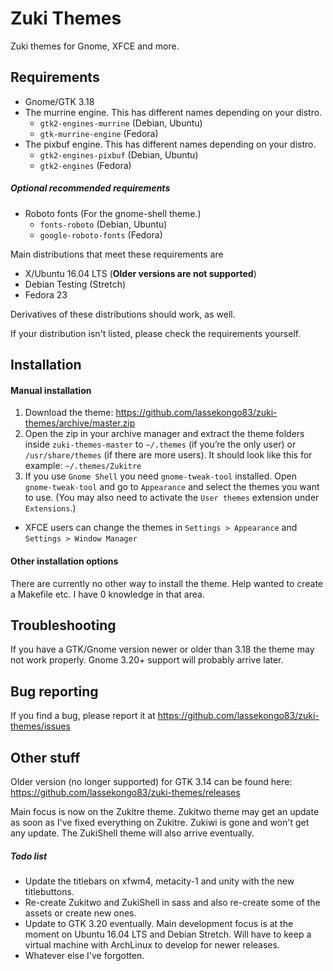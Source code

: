 # Zuki Themes

Zuki themes for Gnome, XFCE and more.

## Requirements

* Gnome/GTK 3.18
* The murrine engine. This has different names depending on your distro.
  * `gtk2-engines-murrine` (Debian, Ubuntu)
  * `gtk-murrine-engine` (Fedora)
* The pixbuf engine. This has different names depending on your distro.
  * `gtk2-engines-pixbuf` (Debian, Ubuntu)
  * `gtk2-engines` (Fedora)

##### Optional recommended requirements
* Roboto fonts (For the gnome-shell theme.)
  * `fonts-roboto` (Debian, Ubuntu)
  * `google-roboto-fonts` (Fedora)

Main distributions that meet these requirements are

* X/Ubuntu 16.04 LTS (**Older versions are not supported**)
* Debian Testing (Stretch)
* Fedora 23

Derivatives of these distributions should work, as well.

If your distribution isn't listed, please check the requirements yourself.

## Installation

#### Manual installation

1. Download the theme: https://github.com/lassekongo83/zuki-themes/archive/master.zip
2. Open the zip in your archive manager and extract the theme folders inside `zuki-themes-master` to `~/.themes` (if you’re the only user) or `/usr/share/themes` (if there are more users). It should look like this for example: `~/.themes/Zukitre`
3. If you use `Gnome Shell` you need `gnome-tweak-tool` installed. Open `gnome-tweak-tool` and go to `Appearance` and select the themes you want to use. (You may also need to activate the `User themes` extension under `Extensions`.)
  * XFCE users can change the themes in `Settings > Appearance` and `Settings > Window Manager`

#### Other installation options

There are currently no other way to install the theme. Help wanted to create a Makefile etc. I have 0 knowledge in that area.

## Troubleshooting

If you have a GTK/Gnome version newer or older than 3.18 the theme may not work properly. Gnome 3.20+ support will probably arrive later.

## Bug reporting

If you find a bug, please report it at https://github.com/lassekongo83/zuki-themes/issues

## Other stuff

Older version (no longer supported) for GTK 3.14 can be found here: https://github.com/lassekongo83/zuki-themes/releases

Main focus is now on the Zukitre theme. Zukitwo theme may get an update as soon as I've fixed everything on Zukitre. Zukiwi is gone and won't get any update. The ZukiShell theme will also arrive eventually.

##### Todo list
  * Update the titlebars on xfwm4, metacity-1 and unity with the new titlebuttons.
  * Re-create Zukitwo and ZukiShell in sass and also re-create some of the assets or create new ones.
  * Update to GTK 3.20 eventually. Main development focus is at the moment on Ubuntu 16.04 LTS and Debian Stretch. Will have to keep a virtual machine with ArchLinux to develop for newer releases.
  * Whatever else I've forgotten.
